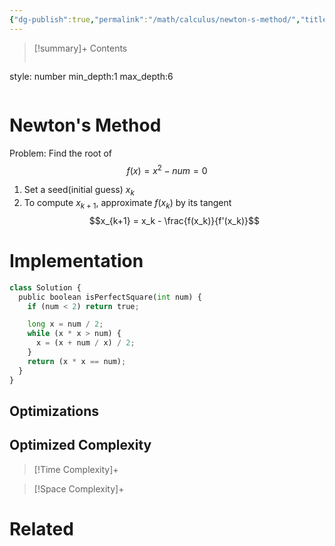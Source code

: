 ```yaml
---
{"dg-publish":true,"permalink":"/math/calculus/newton-s-method/","title":"Newton's Method"}
---
```



>[!summary]+ Contents
>```toc
style: number
min_depth:1
max_depth:6 
>```


# Newton's Method
Problem: Find the root of 
$$f(x) = x^2 - num = 0$$
1. Set a seed(initial guess) $x_k$
2. To compute $x_{k+1}$, approximate $f(x_k)$ by its tangent
$$x_{k+1} = x_k - \frac{f(x_k)}{f'(x_k)}$$
# Implementation

```python
class Solution {
  public boolean isPerfectSquare(int num) {
    if (num < 2) return true;

    long x = num / 2;
    while (x * x > num) {
      x = (x + num / x) / 2;
    }
    return (x * x == num);
  }
}
```

## Optimizations

## Optimized Complexity

>[!Time Complexity]+

>[!Space Complexity]+



# Related
